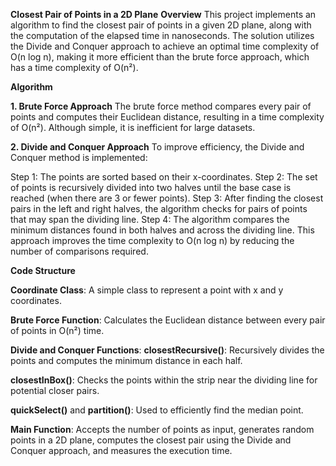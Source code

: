 **Closest Pair of Points in a 2D Plane**
**Overview**
This project implements an algorithm to find the closest pair of points in a given 2D plane, along with the computation of the elapsed time in nanoseconds. The solution utilizes the Divide and Conquer approach to achieve an optimal time complexity of O(n log n), making it more efficient than the brute force approach, which has a time complexity of O(n²).

**Algorithm**

**1. **Brute Force Approach****
The brute force method compares every pair of points and computes their Euclidean distance, resulting in a time complexity of O(n²). Although simple, it is inefficient for large datasets.

**2. Divide and Conquer Approach**
To improve efficiency, the Divide and Conquer method is implemented:

Step 1: The points are sorted based on their x-coordinates.
Step 2: The set of points is recursively divided into two halves until the base case is reached (when there are 3 or fewer points).
Step 3: After finding the closest pairs in the left and right halves, the algorithm checks for pairs of points that may span the dividing line.
Step 4: The algorithm compares the minimum distances found in both halves and across the dividing line.
This approach improves the time complexity to O(n log n) by reducing the number of comparisons required.

**Code Structure**

**Coordinate Class**: A simple class to represent a point with x and y coordinates.

**Brute Force Function**: Calculates the Euclidean distance between every pair of points in O(n²) time.

**Divide and Conquer Functions**:
**closestRecursive()**: Recursively divides the points and computes the minimum distance in each half.

**closestInBox()**: Checks the points within the strip near the dividing line for potential closer pairs.

**quickSelect()** and **partition()**: Used to efficiently find the median point.

**Main Function**: Accepts the number of points as input, generates random points in a 2D plane, computes the closest pair using the Divide and Conquer approach, and measures the execution time.
